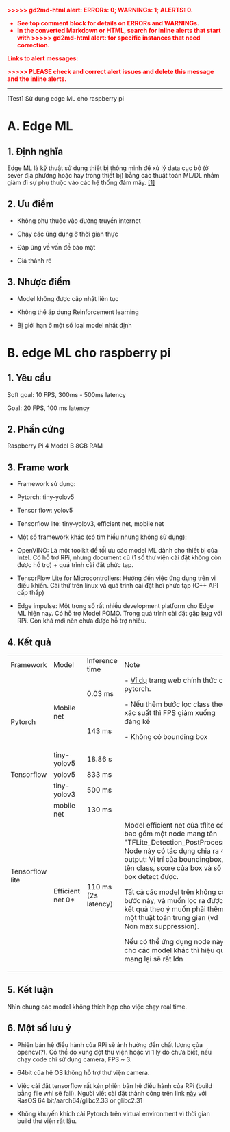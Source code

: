 
<p style="color: red; font-weight: bold">>>>>>  gd2md-html alert:  ERRORs: 0; WARNINGs: 1; ALERTS: 0.</p>
<ul style="color: red; font-weight: bold"><li>See top comment block for details on ERRORs and WARNINGs. <li>In the converted Markdown or HTML, search for inline alerts that start with >>>>>  gd2md-html alert:  for specific instances that need correction.</ul>

<p style="color: red; font-weight: bold">Links to alert messages:</p>
<p style="color: red; font-weight: bold">>>>>> PLEASE check and correct alert issues and delete this message and the inline alerts.<hr></p>


[Test] Sử dụng edge ML cho raspberry pi


# A. Edge ML


## 1. Định nghĩa

Edge ML là kỹ thuật sử dụng thiết bị thông minh để xử lý data cục bộ (ở sever địa phương hoặc hay trong thiết bị) bằng các thuật toán ML/DL nhằm giảm đi sự phụ thuộc vào các hệ thống đám mây. [[1]](https://www.fierceelectronics.com/electronics/what-edge-machine-learning)


## 2. Ưu điểm

- Không phụ thuộc vào đường truyền internet

- Chạy các ứng dụng ở thời gian thực

- Đáp ứng về vấn đề bảo mật

- Giá thành rẻ


## 3. Nhược điểm

- Model không được cập nhật liên tục 

- Không thể áp dụng Reinforcement learning

- Bị giới hạn ở một số loại model nhất định


# B. edge ML cho raspberry pi


## 1. Yêu cầu

Soft goal: 10 FPS, 300ms - 500ms latency

Goal: 20 FPS, 100 ms latency


## 2. Phần cứng

Raspberry Pi 4 Model B 8GB RAM


## 3. Frame work

- Framework sử dụng:

+ Pytorch: tiny-yolov5

+ Tensor flow: yolov5

+ Tensorflow lite: tiny-yolov3, efficient net, mobile net

- Một số framework khác (có tìm hiểu nhưng không sử dụng):

+ OpenVINO: Là một toolkit để tối ưu các model ML dành cho thiết bị của Intel. Có hỗ trợ RPi, nhưng document cũ (1 số thư viện cài đặt không còn được hỗ trợ) + quá trình cài đặt phức tạp.

+ TensorFlow Lite for Microcontrollers: Hướng đến việc ứng dụng trên vi điều khiển. Cài thử trên linux và quá trình cài đặt hơi phức tạp (C++ API cấp thấp)

+ Edge impulse: Một trong số rất nhiều development platform cho Edge ML hiện nay. Có hỗ trợ Model FOMO. Trong quá trình cài đặt gặp [bug](https://forum.edgeimpulse.com/t/cannot-detect-camera-when-using-raspberry-pi-4/4202/5) với RPi. Còn khá mới nên chưa được hỗ trợ nhiều.


## 4. Kết quả


<table>
  <tr>
   <td>Framework
   </td>
   <td>Model
   </td>
   <td>Inference time
   </td>
   <td>Note
   </td>
  </tr>
  <tr>
   <td rowspan="3" >Pytorch
   </td>
   <td rowspan="2" >Mobile net
   </td>
   <td>0.03 ms
   </td>
   <td rowspan="2" >- <a href="https://pytorch.org/tutorials/intermediate/realtime_rpi.html">Ví dụ</a> trang web chính thức của pytorch. 
<p>
- Nếu thêm bước lọc class theo xác suất thì FPS giảm xuống đáng kể
<p>
- Không có bounding box
   </td>
  </tr>
  <tr>
   <td>143 ms
   </td>
  </tr>
  <tr>
   <td>tiny-yolov5
   </td>
   <td>18.86 s 
   </td>
   <td>
   </td>
  </tr>
  <tr>
   <td>Tensorflow
   </td>
   <td>yolov5
   </td>
   <td>833 ms
   </td>
   <td>
   </td>
  </tr>
  <tr>
   <td rowspan="3" >Tensorflow lite
   </td>
   <td>tiny-yolov3 
   </td>
   <td>500 ms
   </td>
   <td>
   </td>
  </tr>
  <tr>
   <td>mobile net
   </td>
   <td>130 ms
   </td>
   <td>
   </td>
  </tr>
  <tr>
   <td>Efficient net 0*
   </td>
   <td>110 ms (2s latency)
   </td>
   <td>Model efficient net của tflite có bao gồm một node mang tên "TFLite_Detection_PostProcess". Node này có tác dụng chia ra 4 output: Vị trí của boundingbox, tên class, score của box và số box detect được. 
<p>
Tất cả các model trên không có bước này, và muốn lọc ra được kết quả theo ý muốn phải thêm một thuật toán trung gian (vd Non max suppression).
<p>
Nếu có thể ứng dụng node này cho các model khác thì hiệu quả mang lại sẽ rất lớn
   </td>
  </tr>
</table>



## 5. Kết luận

Nhìn chung các model không thích hợp cho việc chạy real time.


## 6. Một số lưu ý

- Phiên bản hệ điều hành của RPi sẽ ảnh hưởng đến chất lượng của opencv(?). Có thể do xung đột thư viện hoặc vì 1 lý do chưa biết, nếu chạy code chỉ sử dụng camera, FPS ~ 3.

- 64bit của hệ OS không hỗ trợ thư viện camera.

- Việc cài đặt tensorflow rất kén phiên bản hệ điều hành của RPi (build bằng file whl sẽ fail). Người viết cài đặt thành công trên link [này](https://github.com/PINTO0309/Tensorflow-bin) với RasOS 64 bit/aarch64/glibc2.33 or glibc2.31

- Không khuyến khích cài Pytorch trên virtual environment vì thời gian build thư viện rất lâu.
